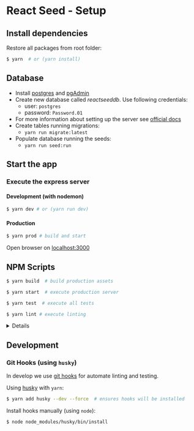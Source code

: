 # React Seed - Setup 

## Install dependencies

Restore all packages from root folder:

```bash
$ yarn  # or (yarn install)
```

## Database

* Install [postgres](https://www.postgresql.org/) and [pgAdmin](https://www.pgadmin.org/)
* Create new database called *reactseeddb*. Use following credentials: 
    * user: `postgres`
    * password: `Password.01`
* For more information about setting up the server see [official docs](https://wiki.postgresql.org/wiki/First_steps)
* Create tables running migrations: 
    * `yarn run migrate:latest`
* Populate database running the seeds: 
    * `yarn run seed:run`


## Start the app

### Execute the express server

#### Development (with nodemon)

```bash
$ yarn dev # or (yarn run dev)
```

#### Production

```bash
$ yarn prod # build and start
```

Open browser on [localhost:3000](http://localhost:3000/)


## NPM Scripts

```bash
$ yarn build  # build production assets

$ yarn start  # execute production server

$ yarn test  # execute all tests

$ yarn lint # execute linting
```

<details>

#### More scripts

* `test`: exec all test (client uses `jest`, server uses `tape`)
    * `test:client`: exec client test
    * `test:server`: exec server test
* `tdd`: exec test (on watch mode)
* `lint`: exec linting (`eslint`)
* `migrate:*`: knex migrations
    * `migrate:make`: create migration script
    * `migrate:latest`: exec migrations
    * `migrate:rollback`: rollback migration
* `seed:*`: data seeds
    * `seed:make`: create seed script
    * `seed:run`: exec seeds
* `stats`: run `npm` stats
* `build`: build production assets
* `start`: exec production server
* `dev`: exec development server
* `prod`: build production assets and exec production server

</details>


## Development 

### Git Hooks (using `husky`)

In develop we use [git hooks](https://git-scm.com/docs/githooks) for automate linting and testing.

Using [husky](https://github.com/typicode/husky) with `yarn`:

```bash
$ yarn add husky --dev --force  # ensures hooks will be installed
```

Install hooks manually (using `node`):

```bash
$ node node_modules/husky/bin/install
```
